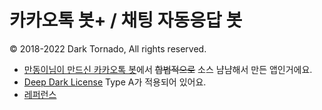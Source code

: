 # 카카오톡 봇+ / 채팅 자동응답 봇

© 2018-2022 Dark Tornado, All rights reserved.

* [만동이님이 만드신 카카오톡 봇](https://github.com/BackupDead/ScriptableKakaoBot)에서 <s>합법적으로</s> 소스 냠냠해서 만든 앱인거에요.
* [Deep Dark License](https://github.com/DarkTornado/DeepDarkLicense) Type A가 적용되어 있어요.
* [레퍼런스](https://darktornado.github.io/KakaoTalkBot/)
